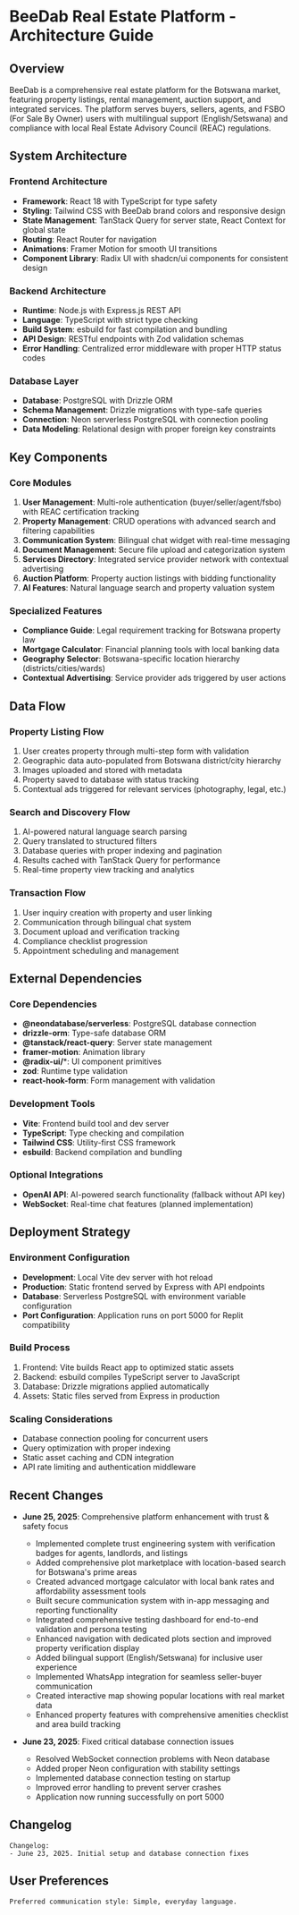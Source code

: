 # BeeDab Real Estate Platform - Architecture Guide

## Overview

BeeDab is a comprehensive real estate platform for the Botswana market, featuring property listings, rental management, auction support, and integrated services. The platform serves buyers, sellers, agents, and FSBO (For Sale By Owner) users with multilingual support (English/Setswana) and compliance with local Real Estate Advisory Council (REAC) regulations.

## System Architecture

### Frontend Architecture
- **Framework**: React 18 with TypeScript for type safety
- **Styling**: Tailwind CSS with BeeDab brand colors and responsive design
- **State Management**: TanStack Query for server state, React Context for global state
- **Routing**: React Router for navigation
- **Animations**: Framer Motion for smooth UI transitions
- **Component Library**: Radix UI with shadcn/ui components for consistent design

### Backend Architecture
- **Runtime**: Node.js with Express.js REST API
- **Language**: TypeScript with strict type checking
- **Build System**: esbuild for fast compilation and bundling
- **API Design**: RESTful endpoints with Zod validation schemas
- **Error Handling**: Centralized error middleware with proper HTTP status codes

### Database Layer
- **Database**: PostgreSQL with Drizzle ORM
- **Schema Management**: Drizzle migrations with type-safe queries
- **Connection**: Neon serverless PostgreSQL with connection pooling
- **Data Modeling**: Relational design with proper foreign key constraints

## Key Components

### Core Modules
1. **User Management**: Multi-role authentication (buyer/seller/agent/fsbo) with REAC certification tracking
2. **Property Management**: CRUD operations with advanced search and filtering capabilities
3. **Communication System**: Bilingual chat widget with real-time messaging
4. **Document Management**: Secure file upload and categorization system
5. **Services Directory**: Integrated service provider network with contextual advertising
6. **Auction Platform**: Property auction listings with bidding functionality
7. **AI Features**: Natural language search and property valuation system

### Specialized Features
- **Compliance Guide**: Legal requirement tracking for Botswana property law
- **Mortgage Calculator**: Financial planning tools with local banking data
- **Geography Selector**: Botswana-specific location hierarchy (districts/cities/wards)
- **Contextual Advertising**: Service provider ads triggered by user actions

## Data Flow

### Property Listing Flow
1. User creates property through multi-step form with validation
2. Geographic data auto-populated from Botswana district/city hierarchy
3. Images uploaded and stored with metadata
4. Property saved to database with status tracking
5. Contextual ads triggered for relevant services (photography, legal, etc.)

### Search and Discovery Flow
1. AI-powered natural language search parsing
2. Query translated to structured filters
3. Database queries with proper indexing and pagination
4. Results cached with TanStack Query for performance
5. Real-time property view tracking and analytics

### Transaction Flow
1. User inquiry creation with property and user linking
2. Communication through bilingual chat system
3. Document upload and verification tracking
4. Compliance checklist progression
5. Appointment scheduling and management

## External Dependencies

### Core Dependencies
- **@neondatabase/serverless**: PostgreSQL database connection
- **drizzle-orm**: Type-safe database ORM
- **@tanstack/react-query**: Server state management
- **framer-motion**: Animation library
- **@radix-ui/***: UI component primitives
- **zod**: Runtime type validation
- **react-hook-form**: Form management with validation

### Development Tools
- **Vite**: Frontend build tool and dev server
- **TypeScript**: Type checking and compilation
- **Tailwind CSS**: Utility-first CSS framework
- **esbuild**: Backend compilation and bundling

### Optional Integrations
- **OpenAI API**: AI-powered search functionality (fallback without API key)
- **WebSocket**: Real-time chat features (planned implementation)

## Deployment Strategy

### Environment Configuration
- **Development**: Local Vite dev server with hot reload
- **Production**: Static frontend served by Express with API endpoints
- **Database**: Serverless PostgreSQL with environment variable configuration
- **Port Configuration**: Application runs on port 5000 for Replit compatibility

### Build Process
1. Frontend: Vite builds React app to optimized static assets
2. Backend: esbuild compiles TypeScript server to JavaScript
3. Database: Drizzle migrations applied automatically
4. Assets: Static files served from Express in production

### Scaling Considerations
- Database connection pooling for concurrent users
- Query optimization with proper indexing
- Static asset caching and CDN integration
- API rate limiting and authentication middleware

## Recent Changes

- **June 25, 2025**: Comprehensive platform enhancement with trust & safety focus
  - Implemented complete trust engineering system with verification badges for agents, landlords, and listings
  - Added comprehensive plot marketplace with location-based search for Botswana's prime areas
  - Created advanced mortgage calculator with local bank rates and affordability assessment tools
  - Built secure communication system with in-app messaging and reporting functionality
  - Integrated comprehensive testing dashboard for end-to-end validation and persona testing
  - Enhanced navigation with dedicated plots section and improved property verification display
  - Added bilingual support (English/Setswana) for inclusive user experience
  - Implemented WhatsApp integration for seamless seller-buyer communication
  - Created interactive map showing popular locations with real market data
  - Enhanced property features with comprehensive amenities checklist and area build tracking

- **June 23, 2025**: Fixed critical database connection issues
  - Resolved WebSocket connection problems with Neon database
  - Added proper Neon configuration with stability settings
  - Implemented database connection testing on startup
  - Improved error handling to prevent server crashes
  - Application now running successfully on port 5000

## Changelog

```
Changelog:
- June 23, 2025. Initial setup and database connection fixes
```

## User Preferences

```
Preferred communication style: Simple, everyday language.
```